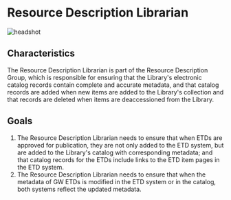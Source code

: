 # Resource Description Librarian

![headshot](images/resource-description-librarian.jpg)

## Characteristics
The Resource Description Librarian is part of the Resource Description Group, which is responsible for ensuring that the Library's electronic catalog records contain complete and accurate metadata, and that catalog records are added when new items are added to the Library's collection and that records are deleted when items are deaccessioned from the Library.

## Goals
1. The Resource Description Librarian needs to ensure that when ETDs are approved for publication, they are not only added to the ETD system, but are added to the Library's catalog with corresponding metadata; and that catalog records for the ETDs include links to the ETD item pages in the ETD system.
2. The Resource Description Librarian needs to ensure that when the metadata of GW ETDs is modified in the ETD system or in the catalog, both systems reflect the updated metadata.
